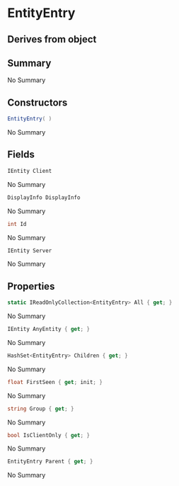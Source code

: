 # EntityEntry

## Derives from object

## Summary

No Summary
## Constructors

```c#
EntityEntry( ) 
```
No Summary
## Fields

```c#
IEntity Client
```
No Summary
```c#
DisplayInfo DisplayInfo
```
No Summary
```c#
int Id
```
No Summary
```c#
IEntity Server
```
No Summary
## Properties

```c#
static IReadOnlyCollection<EntityEntry> All { get; } 
```
No Summary
```c#
IEntity AnyEntity { get; } 
```
No Summary
```c#
HashSet<EntityEntry> Children { get; } 
```
No Summary
```c#
float FirstSeen { get; init; } 
```
No Summary
```c#
string Group { get; } 
```
No Summary
```c#
bool IsClientOnly { get; } 
```
No Summary
```c#
EntityEntry Parent { get; } 
```
No Summary
